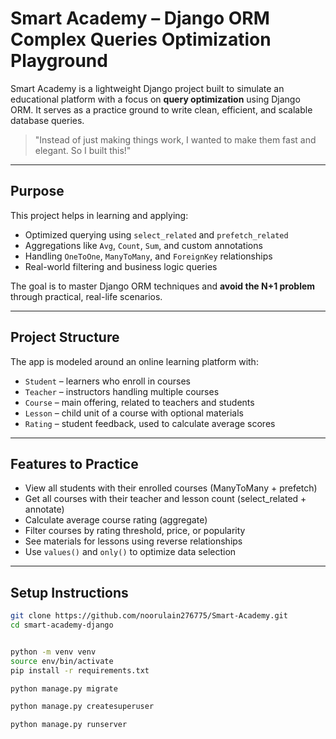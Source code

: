 # Smart Academy – Django ORM Complex Queries Optimization Playground

Smart Academy is a lightweight Django project built to simulate an educational platform with a focus on **query optimization** using Django ORM. It serves as a practice ground to write clean, efficient, and scalable database queries.

> "Instead of just making things work, I wanted to make them fast and elegant. So I built this!"

---

## Purpose

This project helps in learning and applying:

- Optimized querying using `select_related` and `prefetch_related`
- Aggregations like `Avg`, `Count`, `Sum`, and custom annotations
- Handling `OneToOne`, `ManyToMany`, and `ForeignKey` relationships
- Real-world filtering and business logic queries

The goal is to master Django ORM techniques and **avoid the N+1 problem** through practical, real-life scenarios.

---

## Project Structure

The app is modeled around an online learning platform with:

- `Student` – learners who enroll in courses
- `Teacher` – instructors handling multiple courses
- `Course` – main offering, related to teachers and students
- `Lesson` – child unit of a course with optional materials
- `Rating` – student feedback, used to calculate average scores

---

## Features to Practice

- View all students with their enrolled courses (ManyToMany + prefetch)
- Get all courses with their teacher and lesson count (select_related + annotate)
- Calculate average course rating (aggregate)
- Filter courses by rating threshold, price, or popularity
- See materials for lessons using reverse relationships
- Use `values()` and `only()` to optimize data selection

---

## Setup Instructions

```bash
git clone https://github.com/noorulain276775/Smart-Academy.git
cd smart-academy-django


python -m venv venv
source env/bin/activate
pip install -r requirements.txt

python manage.py migrate

python manage.py createsuperuser

python manage.py runserver
